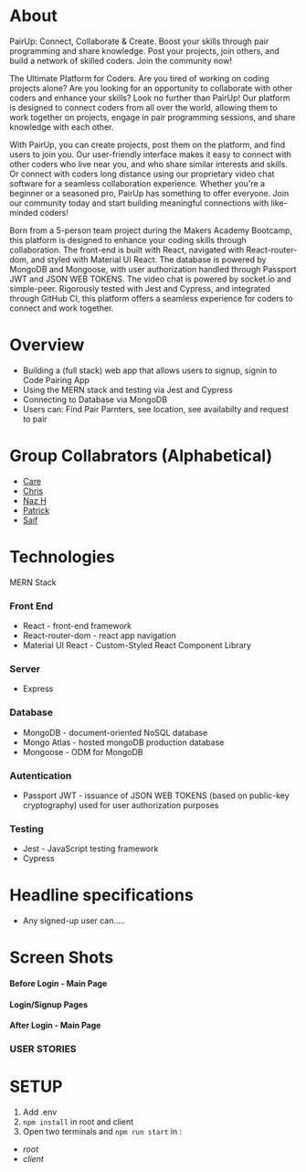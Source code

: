 # About
PairUp: Connect, Collaborate & Create. Boost your skills through pair programming and share knowledge. Post your projects, join others, and build a network of skilled coders. Join the community now!


The Ultimate Platform for Coders. Are you tired of working on coding projects alone? Are you looking for an opportunity to collaborate with other coders and enhance your skills? Look no further than PairUp! Our platform is designed to connect coders from all over the world, allowing them to work together on projects, engage in pair programming sessions, and share knowledge with each other.

With PairUp, you can create projects, post them on the platform, and find users to join you. Our user-friendly interface makes it easy to connect with other coders who live near you, and who share similar interests and skills. Or connect with coders long distance using our proprietary video chat software for a seamless collaboration experience. Whether you're a beginner or a seasoned pro, PairUp has something to offer everyone. Join our community today and start building meaningful connections with like-minded coders!

Born from a 5-person team project during the Makers Academy Bootcamp, this platform is designed to enhance your coding skills through collaboration. The front-end is built with React, navigated with React-router-dom, and styled with Material UI React. The database is powered by MongoDB and Mongoose, with user authorization handled through Passport JWT and JSON WEB TOKENS. The video chat is powered by socket.io and simple-peer. Rigorously tested with Jest and Cypress, and integrated through GitHub CI, this platform offers a seamless experience for coders to connect and work together.


# Overview
- Building a (full stack) web app that allows users to signup, signin to Code Pairing App 
- Using the MERN stack and testing via Jest and Cypress 
- Connecting to Database via MongoDB
- Users can: Find Pair Parnters, see location, see availabilty and request to pair 

# Group Collabrators (Alphabetical)

- [Care](https://github.com/clarebudds)
- [Chris](https://github.com/brownc2)
- [Naz H](https://github.com/nazhudha)
- [Patrick](https://github.com/PatrickReynoldsCoding)
- [Saif](https://github.com/shsn1990s)


# Technologies
MERN Stack

### Front End
- React - front-end framework
- React-router-dom - react app navigation
- Material UI React - Custom-Styled React Component Library

### Server
- Express

### Database
- MongoDB - document-oriented NoSQL database
- Mongo Atlas - hosted mongoDB production database
- Mongoose - ODM for MongoDB

### Autentication
- Passport JWT - issuance of JSON WEB TOKENS (based on public-key cryptography) used for user authorization purposes

### Testing
- Jest - JavaScript testing framework
- Cypress


# Headline specifications

* Any signed-up user can.....

# Screen Shots
#### Before Login - Main Page

 
#### Login/Signup Pages


#### After Login - Main Page

### USER STORIES


# SETUP
1. Add .env
2. `npm install` in root and client
3. Open two terminals and `npm run start` in :
 - *root*
 - *client*
